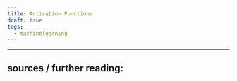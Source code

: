 ```yaml
---
title: Activation Functions
draft: true
tags:
  - machinelearning
---
```




---

sources / further reading:
- 

